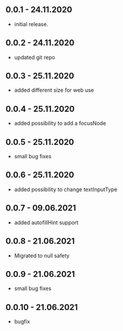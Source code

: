 ## 0.0.1 - 24.11.2020

* initial release.

## 0.0.2 - 24.11.2020

* updated git repo

## 0.0.3 - 25.11.2020

* added different size for web use

## 0.0.4 - 25.11.2020

* added possibility to add a focusNode

## 0.0.5 - 25.11.2020

* small bug fixes

## 0.0.6 - 25.11.2020

* added possibility to change textInputType

## 0.0.7 - 09.06.2021

* added autofillHint support

## 0.0.8 - 21.06.2021

* Migrated to null safety

## 0.0.9 - 21.06.2021

* small bug fixes

## 0.0.10 - 21.06.2021

* bugfix